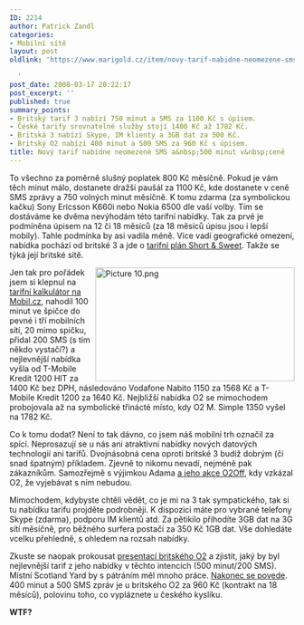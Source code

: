 ```yaml
---
ID: 2214
author: Patrick Zandl
categories:
- Mobilní sítě
layout: post
oldlink: 'https://www.marigold.cz/item/novy-tarif-nabidne-neomezene-sms-a-500-minut-zdarma

  '
post_date: 2008-03-17 20:22:17
post_excerpt: ''
published: true
summary_points:
- Britský tarif 3 nabízí 750 minut a SMS za 1100 Kč s úpisem.
- České tarify srovnatelné služby stojí 1400 Kč až 1782 Kč.
- Britská 3 nabízí Skype, IM klienty a 3GB dat za 500 Kč.
- Britský O2 nabízí 400 minut a 500 SMS za 960 Kč s úpisem.
title: Nový tarif nabídne neomezené SMS a&nbsp;500 minut v&nbsp;ceně
---
```


To všechno za poměrně slušný poplatek 800 Kč měsíčně. Pokud je vám těch minut málo, dostanete dražší paušál za 1100 Kč, kde dostanete v ceně SMS zprávy a 750 volných minut měsíčně. K tomu zdarma (za symbolickou kačku) Sony Ericsson K660i nebo Nokia 6500 dle vaší volby. Tím se dostáváme ke dvěma nevýhodám této tarifní nabídky. Tak za prvé je podmíněna úpisem na 12 či 18 měsíců (za 18 měsíců úpisu jsou i lepší mobily). Tahle podmínka by asi vadila méně. Více vadí geografické omezení, nabídka pochází od britské 3 a jde o <a href="http://www.three.co.uk/personal/price_plans_/pay_monthly_/unlimited-texter.omp">tarifní plán Short & Sweet</a>. Takže se týká její britské sítě. 

<img src="http://www.marigold.cz/wp-content/uploads//Picture 10.png" alt="Picture 10.png" border="0" width="352" height="201" align="right" />Jen tak pro pořádek jsem si klepnul na <a href="http://mobil.idnes.cz/tarify.asp">tarifní kalkulátor na Mobil.cz</a>, nahodil 100 minut ve špičce do pevné i tří mobilních sítí, 20 mimo spičku, přidal 200 SMS (s tím někdo vystačí?) a nejlevnější nabídka vyšla od T-Mobile Kredit 1200 HIT za 1400 Kč bez DPH, následováno Vodafone Nabito 1150 za 1568 Kč a T-Mobile Kredit 1200 za 1640 Kč. Nejbližší nabídka O2 se mimochodem probojovala až na symbolické třinácté místo, kdy O2 M. Simple 1350 vyšel na 1782 Kč. 

Co k tomu dodat? Není to tak dávno, co jsem náš mobilní trh označil za spící. Neprosazují se u nás ani atraktivní nabídky nových datových technologií ani tarifů. Dvojnásobná cena oproti britské 3 budiž dobrým (či snad špatným) příkladem. Zjevně to nikomu nevadí, nejméně pak zákazníkům. Samozřejmě s výjimkou Adama <a href="http://odadama.blogspot.com/2008/02/o2off-oc-jde.html">a jeho akce O2Off</a>, kdy vzkázal O2, že vyjebávat s ním nebudou. 

Mimochodem, kdybyste chtěli vědět, co je mi na 3 tak sympatického, tak si tu nabídku tarifu projděte podrobněji. K dispozici máte pro vybrané telefony Skype (zdarma), podporu IM klientů atd. Za pětikilo přihodíte 3GB dat na 3G sítí měsíčně, pro běžného surfera postačí za 350 Kč 1GB dat. Vše dohledáte vcelku přehledně, s ohledem na rozsah nabídky.

Zkuste se naopak prokousat <a href="http://www.o2.co.uk/mobilestariffs/tariffs">presentací britského O2</a> a zjistit, jaký by byl nejlevnější tarif z jeho nabídky v těchto intencích (500 minut/200 SMS). Místní Scotland Yard by s pátráním měl mnoho práce. <a href="http://www.o2.co.uk/mobilestariffs/tariffs/paymonthly/paymonthlytariffs">Nakonec se povede</a>. 400 minut a 500 SMS zpráv je u britského O2 za 960 Kč (kontrakt na 18 měsíců), polovinu toho, co vypláznete u českého kyslíku. 

<strong>WTF?</strong>